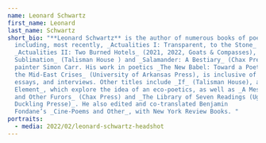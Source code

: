 ```yaml
---
name: Leonard Schwartz
first_name: Leonard
last_name: Schwartz
short_bio: "**Leonard Schwartz** is the author of numerous books of poetry,
  including, most recently, _Actualities I: Transparent, to the Stone_ and
  _Actualities II: Two Burned Hotels_ (2021, 2022, Goats & Compasses), _Heavy
  Sublimation_ (Talisman House ) and _Salamander: A Bestiary_ (Chax Press), with
  painter Simon Carr. His work in poetics _The New Babel: Toward a Poetics of
  the Mid-East Crises_ (University of Arkansas Press), is inclusive of poetry,
  essays, and interviews. Other titles include _If_ (Talisman House), and _At
  Element_, which explore the idea of an eco-poetics, as well as _A Message Back
  and Other Furors_ (Chax Press) and _The Library of Seven Readings (Ugly
  Duckling Presse)_. He also edited and co-translated Benjamin
  Fondane’s _Cine-Poems and Other_, with New York Review Books. "
portraits:
  - media: 2022/02/leonard-schwartz-headshot
---
```

